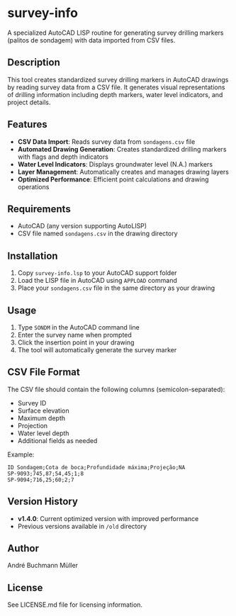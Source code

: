# survey-info

A specialized AutoCAD LISP routine for generating survey drilling markers (palitos de sondagem) with data imported from CSV files.

## Description

This tool creates standardized survey drilling markers in AutoCAD drawings by reading survey data from a CSV file. It generates visual representations of drilling information including depth markers, water level indicators, and project details.

## Features

- **CSV Data Import**: Reads survey data from `sondagens.csv` file
- **Automated Drawing Generation**: Creates standardized drilling markers with flags and depth indicators
- **Water Level Indicators**: Displays groundwater level (N.A.) markers
- **Layer Management**: Automatically creates and manages drawing layers
- **Optimized Performance**: Efficient point calculations and drawing operations

## Requirements

- AutoCAD (any version supporting AutoLISP)
- CSV file named `sondagens.csv` in the drawing directory

## Installation

1. Copy `survey-info.lsp` to your AutoCAD support folder
2. Load the LISP file in AutoCAD using `APPLOAD` command
3. Place your `sondagens.csv` file in the same directory as your drawing

## Usage

1. Type `SONDM` in the AutoCAD command line
2. Enter the survey name when prompted
3. Click the insertion point in your drawing
4. The tool will automatically generate the survey marker

## CSV File Format

The CSV file should contain the following columns (semicolon-separated):
- Survey ID
- Surface elevation
- Maximum depth
- Projection
- Water level depth
- Additional fields as needed

Example:
```
ID Sondagem;Cota de boca;Profundidade máxima;Projeção;NA
SP-9093;745,87;54,45;1;8
SP-9094;716,25;60;2;7
```

## Version History

- **v1.4.0**: Current optimized version with improved performance
- Previous versions available in `/old` directory

## Author

André Buchmann Müller

## License

See LICENSE.md file for licensing information.
